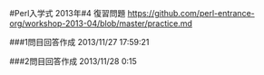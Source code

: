 #Perl入学式 2013年#4 復習問題
https://github.com/perl-entrance-org/workshop-2013-04/blob/master/practice.md

###1問目回答作成
2013/11/27 17:59:21

###2問目回答作成
2013/11/28 0:15
